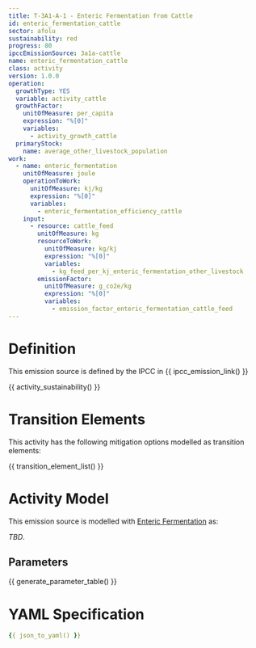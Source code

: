 ```yaml
---
title: T-3A1-A-1 - Enteric Fermentation from Cattle
id: enteric_fermentation_cattle
sector: afolu
sustainability: red
progress: 80
ipccEmissionSource: 3a1a-cattle
name: enteric_fermentation_cattle
class: activity
version: 1.0.0
operation:
  growthType: YES
  variable: activity_cattle
  growthFactor:
    unitOfMeasure: per_capita
    expression: "%[0]"
    variables:
      - activity_growth_cattle
  primaryStock:
    name: average_other_livestock_population
work:
  - name: enteric_fermentation
    unitOfMeasure: joule
    operationToWork:
      unitOfMeasure: kj/kg
      expression: "%[0]"
      variables:
        - enteric_fermentation_efficiency_cattle
    input:
      - resource: cattle_feed
        unitOfMeasure: kg
        resourceToWork:
          unitOfMeasure: kg/kj
          expression: "%[0]"
          variables:
            - kg_feed_per_kj_enteric_fermentation_other_livestock
        emissionFactor:
          unitOfMeasure: g_co2e/kg
          expression: "%[0]"
          variables:
            - emission_factor_enteric_fermentation_cattle_feed
---
```


# Definition
This emission source is defined by the IPCC in {{ ipcc_emission_link() }} 


{{ activity_sustainability() }}

# Transition Elements

This activity has the following mitigation options modelled as transition elements:

{{ transition_element_list() }}

# Activity Model
This emission source is modelled with [Enteric Fermentation](/5-resources/5-about/work-types.md#enteric-fermentation) as:

*TBD*.

## Parameters

{{ generate_parameter_table() }}

# YAML Specification

```yaml
{{ json_to_yaml() }}
```
